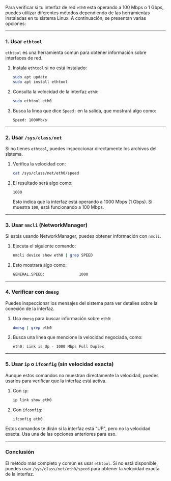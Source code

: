 Para verificar si tu interfaz de red `eth0` está operando a 100 Mbps o 1 Gbps, puedes utilizar diferentes métodos dependiendo de las herramientas instaladas en tu sistema Linux. A continuación, se presentan varias opciones:

---

### **1. Usar `ethtool`**
`ethtool` es una herramienta común para obtener información sobre interfaces de red.

1. Instala `ethtool` si no está instalado:
   ```bash
   sudo apt update
   sudo apt install ethtool
   ```

2. Consulta la velocidad de la interfaz `eth0`:
   ```bash
   sudo ethtool eth0
   ```

3. Busca la línea que dice `Speed:` en la salida, que mostrará algo como:
   ```
   Speed: 1000Mb/s
   ```

---

### **2. Usar `/sys/class/net`**
Si no tienes `ethtool`, puedes inspeccionar directamente los archivos del sistema.

1. Verifica la velocidad con:
   ```bash
   cat /sys/class/net/eth0/speed
   ```

2. El resultado será algo como:
   ```
   1000
   ```
   Esto indica que la interfaz está operando a 1000 Mbps (1 Gbps). Si muestra `100`, está funcionando a 100 Mbps.

---

### **3. Usar `nmcli` (NetworkManager)**
Si estás usando NetworkManager, puedes obtener información con `nmcli`.

1. Ejecuta el siguiente comando:
   ```bash
   nmcli device show eth0 | grep SPEED
   ```

2. Esto mostrará algo como:
   ```
   GENERAL.SPEED:               1000
   ```

---

### **4. Verificar con `dmesg`**
Puedes inspeccionar los mensajes del sistema para ver detalles sobre la conexión de la interfaz.

1. Usa `dmesg` para buscar información sobre `eth0`:
   ```bash
   dmesg | grep eth0
   ```

2. Busca una línea que mencione la velocidad negociada, como:
   ```
   eth0: Link is Up - 1000 Mbps Full Duplex
   ```

---

### **5. Usar `ip` o `ifconfig` (sin velocidad exacta)**
Aunque estos comandos no muestran directamente la velocidad, puedes usarlos para verificar que la interfaz está activa.

1. Con `ip`:
   ```bash
   ip link show eth0
   ```

2. Con `ifconfig`:
   ```bash
   ifconfig eth0
   ```

Estos comandos te dirán si la interfaz está "UP", pero no la velocidad exacta. Usa una de las opciones anteriores para eso.

---

### **Conclusión**
El método más completo y común es usar `ethtool`. Si no está disponible, puedes usar `/sys/class/net/eth0/speed` para obtener la velocidad exacta de la interfaz.